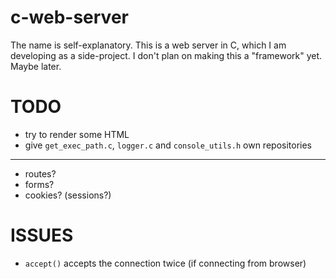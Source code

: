 # c-web-server
The name is self-explanatory. This is a web server in C, which I am developing as a side-project. I don't plan on making this a "framework" yet. Maybe later.

<!-- added killing of unused child processes -->

# TODO
- try to render some HTML
- give `get_exec_path.c`, `logger.c` and `console_utils.h` own repositories

---

- routes?
- forms?
- cookies? (sessions?)

# ISSUES

- `accept()` accepts the connection twice (if connecting from browser)